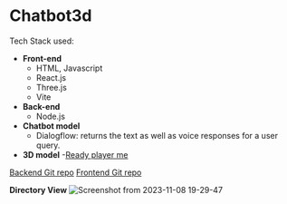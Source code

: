 # Chatbot3d
Tech Stack used:
- **Front-end**
  - HTML, Javascript
  - React.js
  - Three.js
  - Vite
- **Back-end**
  - Node.js
- **Chatbot model**
  - Dialogflow: returns the text as well as voice responses for a user query.
- **3D model**
  -[Ready player me](https://readyplayer.me/)

[Backend Git repo](https://github.com/Aditya16828/chatbot3d-backend.git)
[Frontend Git repo](https://github.com/Aditya16828/chatbot3d-frontend.git)

**Directory View**
![Screenshot from 2023-11-08 19-29-47](https://github.com/Aditya16828/chatbot3d/assets/73335791/32b93b2b-33eb-4720-8898-9c922146f1af)

